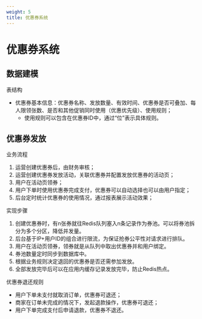 ```yaml
---
weight: 5
title: 优惠券系统
---
```


# 优惠券系统

## 数据建模

表结构

- 优惠券基本信息：优惠券名称、发放数量、有效时间、优惠券是否可叠加、每人限领张数、是否和其他促销同时使用（优惠优先级）、使用规则；
	+ 使用规则可以包含在优惠券ID中，通过“位”表示具体规则。

## 优惠券发放

业务流程

1. 运营创建优惠券后，由财务审核；
2. 运营创建优惠券发放活动，关联优惠券并配置发放优惠券的活动页；
3. 用户在活动页领券；
4. 用户下单时使用优惠券完成支付，优惠券可以自动选择也可以由用户指定；
5. 后台定时统计优惠券的使用情况，通过报表展示活动效果；

实现步骤

1. 创建优惠券时，有n张券就往Redis队列塞入n条记录作为券池。可以将券池拆分为多个分区，降低并发量。
4. 后台基于IP+用户ID的组合进行限流，为保证抢券公平性对请求进行排队。
5. 用户在活动页领券，领券就是从队列中取出优惠券并和用户绑定。
6. 券池数量定时同步到数据库中。
7. 根据业务规则决定退回的优惠券是否还需参加发放。
8. 全部发放完毕后可以在应用内缓存记录发放完毕，防止Redis热点。

优惠券退还规则

- 用户下单未支付就取消订单，优惠券可退还；
- 商家在订单未完成的情况下，发起退款操作，优惠券可退还；
- 用户下单完成支付后申请退款，优惠券不退还。
